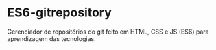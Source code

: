# ES6-gitrepository

Gerenciador de repositórios do git feito em HTML, CSS e JS (ES6) para aprendizagem das tecnologias.
